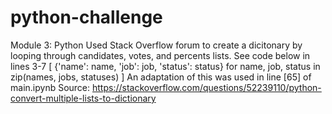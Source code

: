 # python-challenge
Module 3: Python
Used Stack Overflow forum to create a dicitonary by looping through candidates, votes, and percents lists. See code below in lines 3-7
[
    {'name': name, 'job': job, 'status': status}
    for name, job, status in zip(names, jobs, statuses)
]
An adaptation of this was used in line [65] of main.ipynb
Source: https://stackoverflow.com/questions/52239110/python-convert-multiple-lists-to-dictionary